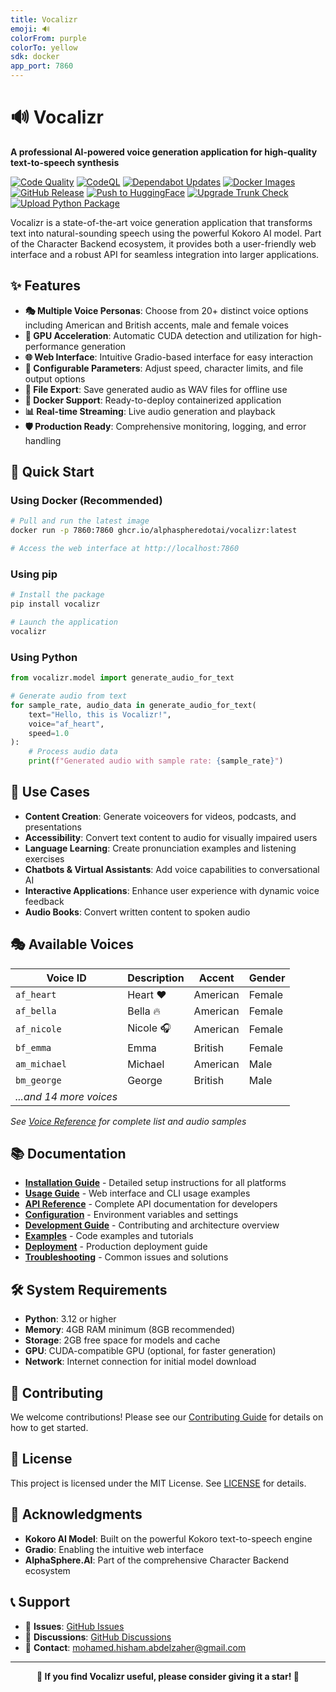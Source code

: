 ```yaml
---
title: Vocalizr
emoji: 🔊
colorFrom: purple
colorTo: yellow
sdk: docker
app_port: 7860
---
```


# 🔊 Vocalizr

**A professional AI-powered voice generation application for high-quality text-to-speech synthesis**

[![Code Quality](https://github.com/AlphaSphereDotAI/vocalizr/actions/workflows/code_quality.yaml/badge.svg)](https://github.com/AlphaSphereDotAI/vocalizr/actions/workflows/code_quality.yaml)
[![CodeQL](https://github.com/AlphaSphereDotAI/vocalizr/actions/workflows/github-code-scanning/codeql/badge.svg)](https://github.com/AlphaSphereDotAI/vocalizr/actions/workflows/github-code-scanning/codeql)
[![Dependabot Updates](https://github.com/AlphaSphereDotAI/vocalizr/actions/workflows/dependabot/dependabot-updates/badge.svg)](https://github.com/AlphaSphereDotAI/vocalizr/actions/workflows/dependabot/dependabot-updates)
[![Docker Images](https://github.com/AlphaSphereDotAI/vocalizr/actions/workflows/docker.yaml/badge.svg)](https://github.com/AlphaSphereDotAI/vocalizr/actions/workflows/docker.yaml)
[![GitHub Release](https://github.com/AlphaSphereDotAI/vocalizr/actions/workflows/github.yaml/badge.svg)](https://github.com/AlphaSphereDotAI/vocalizr/actions/workflows/github.yaml)
[![Push to HuggingFace](https://github.com/AlphaSphereDotAI/vocalizr/actions/workflows/huggingface.yaml/badge.svg)](https://github.com/AlphaSphereDotAI/vocalizr/actions/workflows/huggingface.yaml)
[![Upgrade Trunk Check](https://github.com/AlphaSphereDotAI/vocalizr/actions/workflows/trunk_upgrade.yaml/badge.svg)](https://github.com/AlphaSphereDotAI/vocalizr/actions/workflows/trunk_upgrade.yaml)
[![Upload Python Package](https://github.com/AlphaSphereDotAI/vocalizr/actions/workflows/pypi.yaml/badge.svg)](https://github.com/AlphaSphereDotAI/vocalizr/actions/workflows/pypi.yaml)

Vocalizr is a state-of-the-art voice generation application that transforms text into natural-sounding speech using the powerful Kokoro AI model. Part of the Character Backend ecosystem, it provides both a user-friendly web interface and a robust API for seamless integration into larger applications.

## ✨ Features

- **🎭 Multiple Voice Personas**: Choose from 20+ distinct voice options including American and British accents, male and female voices
- **🚀 GPU Acceleration**: Automatic CUDA detection and utilization for high-performance generation
- **🌐 Web Interface**: Intuitive Gradio-based interface for easy interaction
- **🔧 Configurable Parameters**: Adjust speed, character limits, and file output options
- **📁 File Export**: Save generated audio as WAV files for offline use
- **🐳 Docker Support**: Ready-to-deploy containerized application
- **📊 Real-time Streaming**: Live audio generation and playback
- **🛡️ Production Ready**: Comprehensive monitoring, logging, and error handling

## 🚀 Quick Start

### Using Docker (Recommended)

```bash
# Pull and run the latest image
docker run -p 7860:7860 ghcr.io/alphaspheredotai/vocalizr:latest

# Access the web interface at http://localhost:7860
```

### Using pip

```bash
# Install the package
pip install vocalizr

# Launch the application
vocalizr
```

### Using Python

```python
from vocalizr.model import generate_audio_for_text

# Generate audio from text
for sample_rate, audio_data in generate_audio_for_text(
    text="Hello, this is Vocalizr!",
    voice="af_heart",
    speed=1.0
):
    # Process audio data
    print(f"Generated audio with sample rate: {sample_rate}")
```

## 🎯 Use Cases

- **Content Creation**: Generate voiceovers for videos, podcasts, and presentations
- **Accessibility**: Convert text content to audio for visually impaired users
- **Language Learning**: Create pronunciation examples and listening exercises
- **Chatbots & Virtual Assistants**: Add voice capabilities to conversational AI
- **Interactive Applications**: Enhance user experience with dynamic voice feedback
- **Audio Books**: Convert written content to spoken audio

## 🎭 Available Voices

| Voice ID | Description | Accent | Gender |
|----------|-------------|---------|--------|
| `af_heart` | Heart ❤️ | American | Female |
| `af_bella` | Bella 🔥 | American | Female |
| `af_nicole` | Nicole 🎧 | American | Female |
| `bf_emma` | Emma | British | Female |
| `am_michael` | Michael | American | Male |
| `bm_george` | George | British | Male |
| *...and 14 more voices* | | | |

*See [Voice Reference](docs/VOICES.md) for complete list and audio samples*

## 📚 Documentation

- **[Installation Guide](docs/INSTALLATION.md)** - Detailed setup instructions for all platforms
- **[Usage Guide](docs/USAGE.md)** - Web interface and CLI usage examples
- **[API Reference](docs/API.md)** - Complete API documentation for developers
- **[Configuration](docs/CONFIGURATION.md)** - Environment variables and settings
- **[Development Guide](docs/DEVELOPMENT.md)** - Contributing and architecture overview
- **[Examples](docs/EXAMPLES.md)** - Code examples and tutorials
- **[Deployment](docs/DEPLOYMENT.md)** - Production deployment guide
- **[Troubleshooting](docs/TROUBLESHOOTING.md)** - Common issues and solutions

## 🛠️ System Requirements

- **Python**: 3.12 or higher
- **Memory**: 4GB RAM minimum (8GB recommended)
- **Storage**: 2GB free space for models and cache
- **GPU**: CUDA-compatible GPU (optional, for faster generation)
- **Network**: Internet connection for initial model download

## 🤝 Contributing

We welcome contributions! Please see our [Contributing Guide](docs/CONTRIBUTING.md) for details on how to get started.

## 📄 License

This project is licensed under the MIT License. See [LICENSE](LICENSE) for details.

## 🙏 Acknowledgments

- **Kokoro AI Model**: Built on the powerful Kokoro text-to-speech engine
- **Gradio**: Enabling the intuitive web interface
- **AlphaSphere.AI**: Part of the comprehensive Character Backend ecosystem

## 📞 Support

- 🐛 **Issues**: [GitHub Issues](https://github.com/AlphaSphereDotAI/vocalizr/issues)
- 💬 **Discussions**: [GitHub Discussions](https://github.com/AlphaSphereDotAI/vocalizr/discussions)
- 📧 **Contact**: [mohamed.hisham.abdelzaher@gmail.com](mailto:mohamed.hisham.abdelzaher@gmail.com)

---

<p align="center">
  <strong>🌟 If you find Vocalizr useful, please consider giving it a star! 🌟</strong>
</p>
